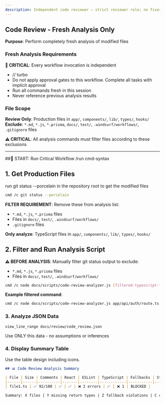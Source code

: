 ```yaml
---
description: Independent code reviewer — strict reviewer role; no fixes
---
```


## Code Review - Fresh Analysis Only

**Purpose**: Perform completely fresh analysis of modified files

### Fresh Analysis Requirements

**🚨 CRITICAL**: Every workflow invocation is independent
- // turbo
- Do not apply approval gates to this workflow. Complete all tasks with implicit approval
- Run all commands fresh in this session
- Never reference previous analysis results


### File Scope

**Review Only**: Production files in `app/`, `components/`, `lib/`, `types/`, `hooks/`  
**Exclude**: `*.md`, `*.js`, `*.prisma`, `docs/`, `test/`, `.windsurf/workflows/`, `.gitignore` files

**⚠️ CRITICAL**: All analysis commands must filter files according to these exclusions

---
##🚨 START: Run Critical Workflow
/run cmd-syntax


## 1. Get Production Files
run git status --porcelain in the repository root to get the modified files
```bash
cmd /c git status --porcelain
```
**FILTER REQUIREMENT**: Remove these from analysis list:
- `*.md`, `*.js`, `*.prisma` files
- Files in `docs/`, `test/`, `.windsurf/workflows/`
- `.gitignore` files

**Only analyze**: TypeScript files in `app/`, `components/`, `lib/`, `types/`, `hooks/`

## 2. Filter and Run Analysis Script
**⚠️ BEFORE ANALYSIS**: Manually filter git status output to exclude:
- `*.md`, `*.js`, `*.prisma` files  
- Files in `docs/`, `test/`, `.windsurf/workflows/`

```bash
cmd /c node docs/scripts/code-review-analyzer.js [filtered-typescript-files-only]
```

**Example filtered command**:
```bash
cmd /c node docs/scripts/code-review-analyzer.js app/api/auth/route.ts components/wizard/WizardForm.tsx lib/services/user-service.ts
```

### 3. Analyze JSON Data
```bash
view_line_range docs/review/code_review.json
```
Use ONLY this data - no assumptions or inferences

### 4. Display Summary Table
Use the table design including icons.
```markdown
## 📊 Code Review Analysis Summary

| File | Size | Comments | React | ESLint | TypeScript | Fallbacks | Status |
|------|------|----------|-------|--------|------------|-----------|--------|
| file1.ts | ✅ 92/100 | ✅ | ✅ | ❌ 2 errors | ✅ | ❌ 1 | BLOCKED |

Summary: X files | Y missing return types | Z fallback violations | C comment violations
```